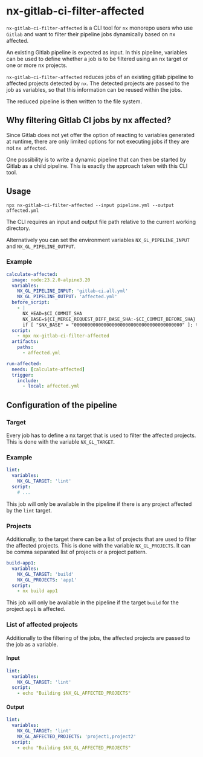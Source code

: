 # nx-gitlab-ci-filter-affected
`nx-gitlab-ci-filter-affected` is a CLI tool for `nx` monorepo users who use `Gitlab` and want to filter their pipeline jobs dynamically based on nx affected.

An existing Gitlab pipeline is expected as input. In this pipeline, variables can be used to define whether a job is to be filtered using an nx target or one or more nx projects.

`nx-gitlab-ci-filter-affected` reduces jobs of an existing gitlab pipeline to affected projects detected by `nx`.
The detected projects are passed to the job as variables, so that this information can be reused within the jobs.

The reduced pipeline is then written to the file system.

## Why filtering Gitlab CI jobs by nx affected?

Since Gitlab does not yet offer the option of reacting to variables generated at runtime, there are only limited options for not executing jobs if they are not `nx affected`.

One possibility is to write a dynamic pipeline that can then be started by Gitlab as a child pipeline. This is exactly the approach taken with this CLI tool.

## Usage

`npx nx-gitlab-ci-filter-affected --input pipeline.yml --output affected.yml`

The CLI requires an input and output file path relative to the current working directory.

Alternatively you can set the environment variables `NX_GL_PIPELINE_INPUT` and `NX_GL_PIPELINE_OUTPUT`.

### Example

```yaml
calculate-affected:
  image: node:23.2.0-alpine3.20
  variables:
    NX_GL_PIPELINE_INPUT: 'gitlab-ci.all.yml'
    NX_GL_PIPELINE_OUTPUT: 'affected.yml'
  before_script:
    - |
      NX_HEAD=$CI_COMMIT_SHA
      NX_BASE=${CI_MERGE_REQUEST_DIFF_BASE_SHA:-$CI_COMMIT_BEFORE_SHA}
      if [ "$NX_BASE" = "0000000000000000000000000000000000000000" ]; then NX_BASE="origin/$CI_DEFAULT_BRANCH"; fi;
  script:
    - npx nx-gitlab-ci-filter-affected
  artifacts:
    paths:
      - affected.yml

run-affected:
  needs: [calculate-affected]
  trigger:
    include:
      - local: affected.yml
```

## Configuration of the pipeline

### Target
Every job has to define a nx target that is used to filter the affected projects.
This is done with the variable `NX_GL_TARGET`.

### Example
```yaml
lint:
  variables:
    NX_GL_TARGET: 'lint'
  script:
    # ...
```

This job will only be available in the pipeline if there is any project affected by the `lint` target.


### Projects
Additionally, to the target there can be a list of projects that are used to filter the affected projects.
This is done with the variable `NX_GL_PROJECTS`. It can be comma separated list of projects or a project pattern. 
```yaml
build-app1:
  variables:
    NX_GL_TARGET: 'build'
    NX_GL_PROJECTS: 'app1'
  script:
    - nx build app1
```

This job will only be available in the pipeline if the target `build` for the project `app1` is affected.

### List of affected projects

Additionally to the filtering of the jobs, the affected projects are passed to the job as a variable.
#### Input
```yaml
lint:
  variables:
    NX_GL_TARGET: 'lint'
  script:
    - echo "Building $NX_GL_AFFECTED_PROJECTS"
```

#### Output
```yaml
lint:
  variables:
    NX_GL_TARGET: 'lint'
    NX_GL_AFFECTED_PROJECTS: 'project1,project2'
  script:
    - echo "Building $NX_GL_AFFECTED_PROJECTS"
```